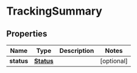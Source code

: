 # TrackingSummary

## Properties
Name | Type | Description | Notes
------------ | ------------- | ------------- | -------------
**status** | [**Status**](Status.md) |  |  [optional]

